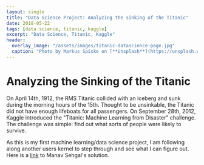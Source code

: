 ```yaml
---
layout: single
title: "Data Science Project: Analyzing the sinking of the Titanic"
date: 2018-05-22
tags: [data science, titanic, kaggle]
excerpt: "Data Science, Titanic, Kaggle"
header:
  overlay_image: "/assets/images/titanic-datascience-page.jpg"
  caption: "Photo by Markus Spiske on [**Unsplash**](https://unsplash.com)"
---
```


# Analyzing the Sinking of the Titanic

On April 14th, 1912, the RMS Titanic collided with an iceberg and sunk during the morning hours
of the 15th.  Thought to be unsinkable, the Titanic did not have enough lifeboats for all passengers.
On September 28th, 2012, Kaggle introduced the "Titanic: Machine Learning from Disaster" challenge.
The challenge was simple: find out what sorts of people were likely to survive.

As this is my first machine learning/data science project, I am following along another users
kernel to step through and see what I can figure out. Here is a [link](https://www.kaggle.com/startupsci/titanic-data-science-solutions)
to Manav Sehgal's solution.
